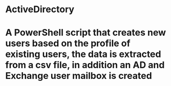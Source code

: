 # ActiveDirectory
# A PowerShell script that creates new users based on the profile of existing users, the data is extracted from a csv file, in addition an AD and Exchange user mailbox is created
